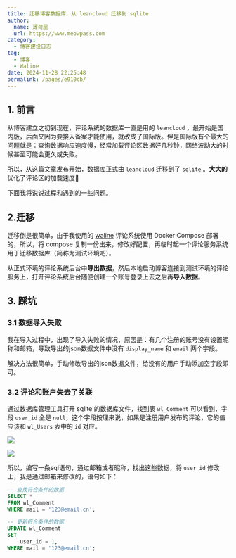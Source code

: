 ```yaml
---
title: 迁移博客数据库，从 leancloud 迁移到 sqlite
author:
  name: 薄荷屋
  url: https://www.meowpass.com
category:
  - 博客建设日志
tag:
  - 博客
  - Waline
date: 2024-11-28 22:25:48
permalink: /pages/e910cb/
---
```




## 1. 前言

从博客建立之初到现在，评论系统的数据库一直是用的 `leancloud` ，最开始是国内版，后面又因为要接入备案才能使用，就改成了国际版。但是国际版有个最大的问题就是：查询数据响应速度慢，经常加载评论区数据好几秒钟，网络波动大的时候甚至可能会更久或失败。

所以，从这篇文章发布开始，数据库正式由 `leancloud` 迁移到了 `sqlite` 。**大大的**优化了评论区的加载速度🥳

下面我将说说过程和遇到的一些问题。

## 2.迁移

迁移倒是很简单，由于我使用的 [waline](https://waline.js.org/) 评论系统使用 Docker Compose 部署的，所以，将 compose 复制一份出来，修改好配置，再临时起一个评论服务系统用于迁移数据库（简称为测试环境吧）。

从正式环境的评论系统后台中**导出数据**，然后本地启动博客连接到测试环境的评论服务上，打开评论系统后台随便创建一个账号登录上去之后再**导入数据**。

## 3. 踩坑

### 3.1 数据导入失败

我在导入过程中，出现了导入失败的情况，原因是：有几个注册的账号没有设置昵称和邮箱，导致导出的json数据文件中没有 `display_name` 和 `email` 两个字段。

解决方法很简单，手动修改导出的json数据文件，给没有的用户手动添加空字段即可。

### 3.2 评论和账户失去了关联

通过数据库管理工具打开 sqlite 的数据库文件，找到表 `wl_Comment` 可以看到，字段 `user_id` 全是 `null`，这个字段按理来说，如果是注册用户发布的评论，它的值应该和 `wl_Users` 表中的 `id` 对应。

![](/assets/page-img/2024/20241128/1.webp)

![](/assets/page-img/2024/20241128/2.webp)

所以，编写一条sql语句，通过邮箱或者昵称，找出这些数据，将 `user_id` 修改上，我是通过邮箱来修改的，语句如下：

```sql
-- 查找符合条件的数据
SELECT * 
FROM wl_Comment 
WHERE mail = '123@email.cn';

-- 更新符合条件的数据
UPDATE wl_Comment
SET 
    user_id = 1,
WHERE mail = '123@email.cn';

```




